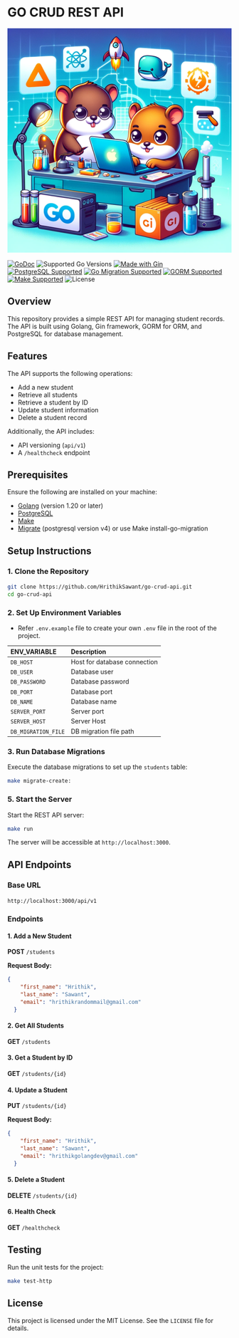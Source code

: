 # GO CRUD REST API

![Go CRUD REST API Logo](.assets/GoRest.jpeg)


[![GoDoc](https://pkg.go.dev/badge/github.com/HrithikSawant/go-crud-api)](https://pkg.go.dev/github.com/HrithikSawant/go-crud-api)
![Supported Go Versions](https://img.shields.io/badge/Go-1.20%2C%201.21%2C%201.22-lightgrey.svg)
[![Made with Gin](https://img.shields.io/badge/made_with-Gin-00b59c.svg)](https://gin-gonic.com/)
[![PostgreSQL Supported](https://img.shields.io/badge/PostgreSQL-Supported-4169e1.svg)](https://www.postgresql.org/)
[![Go Migration Supported](https://img.shields.io/badge/Go_Migrations-Supported-63d368.svg)](https://github.com/golang-migrate/migrate)
[![GORM Supported](https://img.shields.io/badge/GORM-Supported-9c1e5e.svg)](https://gorm.io/)
[![Make Supported](https://img.shields.io/badge/Make-Supported-2d3138.svg)](https://www.gnu.org/software/make/)
![License](https://img.shields.io/badge/license-MIT-green.svg)




## Overview
This repository provides a simple REST API for managing student records. The API is built using Golang, Gin framework, GORM for ORM, and PostgreSQL for database management.

## Features
The API supports the following operations:
- Add a new student
- Retrieve all students
- Retrieve a student by ID
- Update student information
- Delete a student record

Additionally, the API includes:
- API versioning (`api/v1`)
- A `/healthcheck` endpoint

## Prerequisites
Ensure the following are installed on your machine:
- [Golang](https://golang.org/dl/) (version 1.20 or later)
- [PostgreSQL](https://www.postgresql.org/)
- [Make](https://www.gnu.org/software/make/)
- [Migrate](https://github.com/golang-migrate/migrate) (postgresql version v4) or use Make install-go-migration

## Setup Instructions

### 1. Clone the Repository
```bash
git clone https://github.com/HrithikSawant/go-crud-api.git
cd go-crud-api
```

### 2. Set Up Environment Variables
- Refer `.env.example` file to create your own `.env` file in the root of the project.

| ENV_VARIABLE | Description |
| :-------- | :------------------------- |
| `DB_HOST` | Host for database connection 
| `DB_USER` | Database user
| `DB_PASSWORD` | Database password
| `DB_PORT` | Database port
| `DB_NAME` | Database name
| `SERVER_PORT` | Server port
| `SERVER_HOST` | Server Host
| `DB_MIGRATION_FILE` | DB migration file path

### 3. Run Database Migrations
Execute the database migrations to set up the `students` table:
```bash
make migrate-create:
```

### 5. Start the Server
Start the REST API server:
```bash
make run
```
The server will be accessible at `http://localhost:3000`.

## API Endpoints

### Base URL
`http://localhost:3000/api/v1`

### Endpoints

#### 1. Add a New Student
**POST** `/students`

**Request Body:**
```json
{
    "first_name": "Hrithik",
    "last_name": "Sawant",
    "email": "hrithikrandommail@gmail.com"
  }
```

#### 2. Get All Students
**GET** `/students`

#### 3. Get a Student by ID
**GET** `/students/{id}`

#### 4. Update a Student
**PUT** `/students/{id}`

**Request Body:**
```json
{
    "first_name": "Hrithik",
    "last_name": "Sawant",
    "email": "hrithikgolangdev@gmail.com"
  }
```

#### 5. Delete a Student
**DELETE** `/students/{id}`

#### 6. Health Check
**GET** `/healthcheck`

## Testing
Run the unit tests for the project:
```bash
make test-http
```

## License
This project is licensed under the MIT License. See the `LICENSE` file for details.
